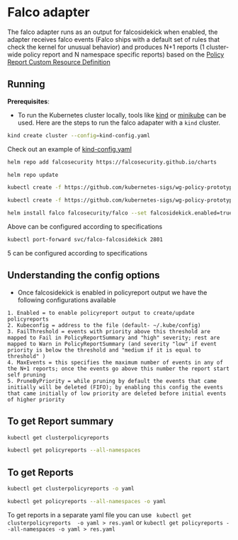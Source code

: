 # Falco adapter
The falco adapter runs as an output for falcosidekick when enabled, the adapter receives falco events (Falco ships with a default set of rules that check the kernel for unusual behavior) and produces N+1 reports (1 cluster-wide policy report and N namespace specific reports) based on the [Policy Report Custom Resource Definition](https://github.com/kubernetes-sigs/wg-policy-prototypes/tree/master/policy-report)

## Running

**Prerequisites**: 
* To run the Kubernetes cluster locally, tools like [kind](https://kind.sigs.k8s.io/) or [minikube](https://minikube.sigs.k8s.io/docs/start/) can be used. Here are the steps to run the falco adapater with a `kind` cluster.
```sh
kind create cluster --config=kind-config.yaml
```
Check out an example of [kind-config.yaml](https://gist.github.com/anushkamittal20/0e21b237b6ff98773675edf4e58be96a/)
```sh
helm repo add falcosecurity https://falcosecurity.github.io/charts

helm repo update 
```
```sh
kubectl create -f https://github.com/kubernetes-sigs/wg-policy-prototypes/raw/master/policy-report/crd/v1alpha2/wgpolicyk8s.io_clusterpolicyreports.yaml

kubectl create -f https://github.com/kubernetes-sigs/wg-policy-prototypes/raw/master/policy-report/crd/v1alpha2/wgpolicyk8s.io_policyreports.yaml
```
```sh
helm install falco falcosecurity/falco --set falcosidekick.enabled=true --set falcosidekick.policyreport.enabled=true falcosidekick.policyreport.kubeconfig=~/.kube/config falcosidekick.policyreport.failthreshold=3 falcosidekick.policyreport.maxevents=10
```
Above can be configured according to specifications
```sh
kubectl port-forward svc/falco-falcosidekick 2801
```
5 can be configured according to specifications

## Understanding the config options
 * Once falcosidekick is enabled in policyreport output we have the following configurations available
 ~~~
1. Enabled = to enable policyreport output to create/update policyreports
2. Kubeconfig = address to the file (default- ~/.kube/config)
3. FailThreshold = events with priority above this threshold are mapped to Fail in PolicyReportSummary and "high" severity; rest are mapped to Warn in PolicyReportSummary (and severity "low" if event priority is below the threshold and "medium if it is equal to threshold" )
4. MaxEvents = this specifies the maximum number of events in any of the N+1 reports; once the events go above this number the report start self pruning
5. PruneByPriority = while pruning by default the events that came initially will be deleted (FIFO); by enabling this config the events that came initially of low priority are deleted before initial events of higher priority
~~~

## To get Report summary
```sh
kubectl get clusterpolicyreports

kubectl get policyreports --all-namespaces
```

## To get Reports
```sh
kubectl get clusterpolicyreports -o yaml 

kubectl get policyreports --all-namespaces -o yaml

```
To get reports in a separate yaml file you can use ` kubectl get clusterpolicyreports  -o yaml > res.yaml` or `kubectl get policyreports --all-namespaces -o yaml > res.yaml`



